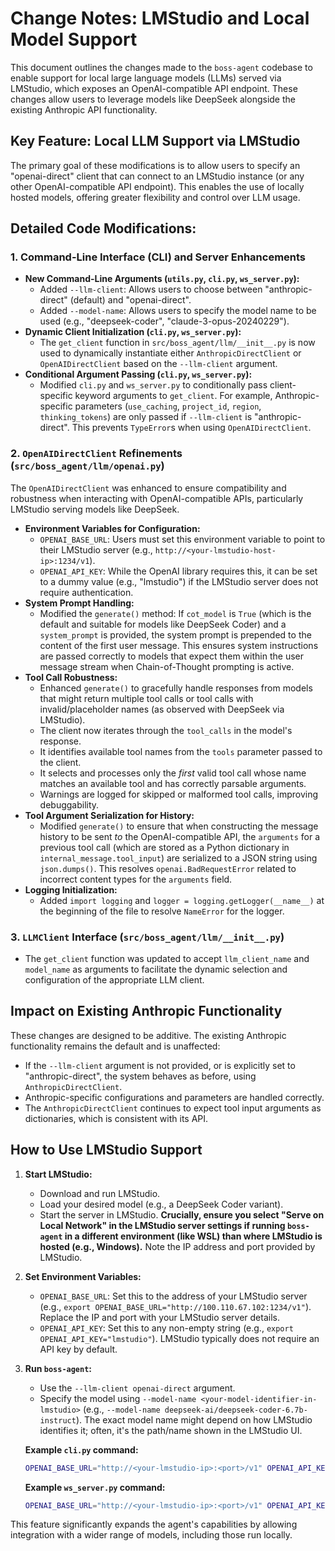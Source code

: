 # Change Notes: LMStudio and Local Model Support

This document outlines the changes made to the `boss-agent` codebase to enable support for local large language models (LLMs) served via LMStudio, which exposes an OpenAI-compatible API endpoint. These changes allow users to leverage models like DeepSeek alongside the existing Anthropic API functionality.

## Key Feature: Local LLM Support via LMStudio

The primary goal of these modifications is to allow users to specify an "openai-direct" client that can connect to an LMStudio instance (or any other OpenAI-compatible API endpoint). This enables the use of locally hosted models, offering greater flexibility and control over LLM usage.

## Detailed Code Modifications:

### 1. Command-Line Interface (CLI) and Server Enhancements

*   **New Command-Line Arguments (`utils.py`, `cli.py`, `ws_server.py`):**
    *   Added `--llm-client`: Allows users to choose between "anthropic-direct" (default) and "openai-direct".
    *   Added `--model-name`: Allows users to specify the model name to be used (e.g., "deepseek-coder", "claude-3-opus-20240229").
*   **Dynamic Client Initialization (`cli.py`, `ws_server.py`):**
    *   The `get_client` function in `src/boss_agent/llm/__init__.py` is now used to dynamically instantiate either `AnthropicDirectClient` or `OpenAIDirectClient` based on the `--llm-client` argument.
*   **Conditional Argument Passing (`cli.py`, `ws_server.py`):**
    *   Modified `cli.py` and `ws_server.py` to conditionally pass client-specific keyword arguments to `get_client`. For example, Anthropic-specific parameters (`use_caching`, `project_id`, `region`, `thinking_tokens`) are only passed if `--llm-client` is "anthropic-direct". This prevents `TypeError`s when using `OpenAIDirectClient`.

### 2. `OpenAIDirectClient` Refinements (`src/boss_agent/llm/openai.py`)

The `OpenAIDirectClient` was enhanced to ensure compatibility and robustness when interacting with OpenAI-compatible APIs, particularly LMStudio serving models like DeepSeek.

*   **Environment Variables for Configuration:**
    *   `OPENAI_BASE_URL`: Users must set this environment variable to point to their LMStudio server (e.g., `http://<your-lmstudio-host-ip>:1234/v1`).
    *   `OPENAI_API_KEY`: While the OpenAI library requires this, it can be set to a dummy value (e.g., "lmstudio") if the LMStudio server does not require authentication.
*   **System Prompt Handling:**
    *   Modified the `generate()` method: If `cot_model` is `True` (which is the default and suitable for models like DeepSeek Coder) and a `system_prompt` is provided, the system prompt is prepended to the content of the first user message. This ensures system instructions are passed correctly to models that expect them within the user message stream when Chain-of-Thought prompting is active.
*   **Tool Call Robustness:**
    *   Enhanced `generate()` to gracefully handle responses from models that might return multiple tool calls or tool calls with invalid/placeholder names (as observed with DeepSeek via LMStudio).
    *   The client now iterates through the `tool_calls` in the model's response.
    *   It identifies available tool names from the `tools` parameter passed to the client.
    *   It selects and processes only the *first* valid tool call whose name matches an available tool and has correctly parsable arguments.
    *   Warnings are logged for skipped or malformed tool calls, improving debuggability.
*   **Tool Argument Serialization for History:**
    *   Modified `generate()` to ensure that when constructing the message history to be sent *to* the OpenAI-compatible API, the `arguments` for a previous tool call (which are stored as a Python dictionary in `internal_message.tool_input`) are serialized to a JSON string using `json.dumps()`. This resolves `openai.BadRequestError` related to incorrect content types for the `arguments` field.
*   **Logging Initialization:**
    *   Added `import logging` and `logger = logging.getLogger(__name__)` at the beginning of the file to resolve `NameError` for the logger.

### 3. `LLMClient` Interface (`src/boss_agent/llm/__init__.py`)

*   The `get_client` function was updated to accept `llm_client_name` and `model_name` as arguments to facilitate the dynamic selection and configuration of the appropriate LLM client.

## Impact on Existing Anthropic Functionality

These changes are designed to be additive. The existing Anthropic functionality remains the default and is unaffected:
*   If the `--llm-client` argument is not provided, or is explicitly set to "anthropic-direct", the system behaves as before, using `AnthropicDirectClient`.
*   Anthropic-specific configurations and parameters are handled correctly.
*   The `AnthropicDirectClient` continues to expect tool input arguments as dictionaries, which is consistent with its API.

## How to Use LMStudio Support

1.  **Start LMStudio:**
    *   Download and run LMStudio.
    *   Load your desired model (e.g., a DeepSeek Coder variant).
    *   Start the server in LMStudio. **Crucially, ensure you select "Serve on Local Network" in the LMStudio server settings if running `boss-agent` in a different environment (like WSL) than where LMStudio is hosted (e.g., Windows).** Note the IP address and port provided by LMStudio.
2.  **Set Environment Variables:**
    *   `OPENAI_BASE_URL`: Set this to the address of your LMStudio server (e.g., `export OPENAI_BASE_URL="http://100.110.67.102:1234/v1"`). Replace the IP and port with your LMStudio server details.
    *   `OPENAI_API_KEY`: Set this to any non-empty string (e.g., `export OPENAI_API_KEY="lmstudio"`). LMStudio typically does not require an API key by default.
3.  **Run `boss-agent`:**
    *   Use the `--llm-client openai-direct` argument.
    *   Specify the model using `--model-name <your-model-identifier-in-lmstudio>` (e.g., `--model-name deepseek-ai/deepseek-coder-6.7b-instruct`). The exact model name might depend on how LMStudio identifies it; often, it's the path/name shown in the LMStudio UI.

    **Example `cli.py` command:**
    ```bash
    OPENAI_BASE_URL="http://<your-lmstudio-ip>:<port>/v1" OPENAI_API_KEY="lmstudio" python cli.py --llm-client openai-direct --model-name <your-model-identifier> --prompt "Write a python script to sort a list of numbers."
    ```

    **Example `ws_server.py` command:**
    ```bash
    OPENAI_BASE_URL="http://<your-lmstudio-ip>:<port>/v1" OPENAI_API_KEY="lmstudio" python ws_server.py --llm-client openai-direct --model-name <your-model-identifier>
    ```

This feature significantly expands the agent's capabilities by allowing integration with a wider range of models, including those run locally. 